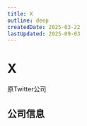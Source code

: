 ```yaml
---
title: X
outline: deep
createdDate: 2025-03-22
lastUpdated: 2025-09-03
---
```

# X

原Twitter公司

## 公司信息

<DirectHireCompanyTable state="california" city="san-francisco" companyJsonFileName="x" />
